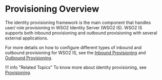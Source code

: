 # Provisioning Overview 

The identity provisioning framework is the main component that handles user/ role provisioning in WSO2 Identity Server (WSO2 IS). WSO2 IS supports both inbound provisioning and outbound provisioning with several external applications. 

For more details on how to configure different types of inbound and outbound provisioning for WSO2 IS, see the [Inbound Provisioning](../../guides/provisioning/inbound-provisioning) and [Outbound Provisioning](../../guides/provisioning/outbound-provisioning).

!!! info "Related Topics"
    To know more about identity provisioning, see [Provisioning](insert-concept).